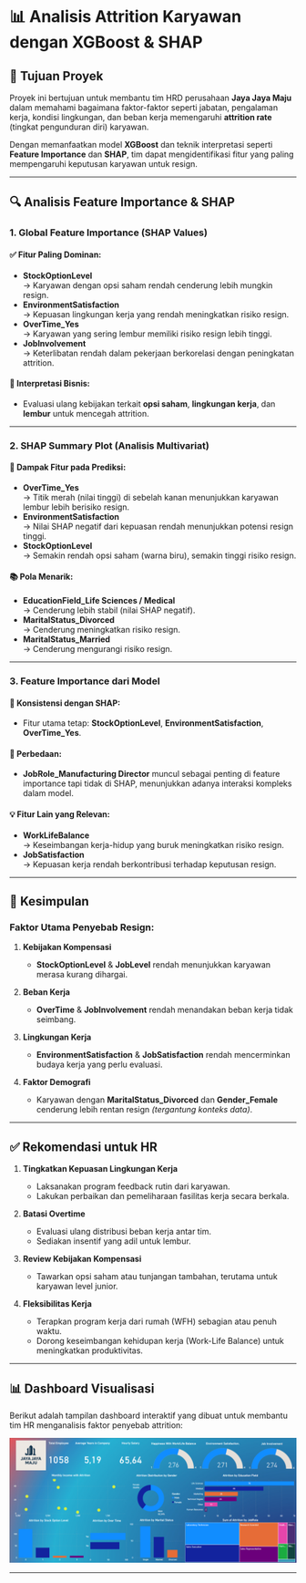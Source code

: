 # 📊 Analisis Attrition Karyawan dengan XGBoost & SHAP

## 🎯 Tujuan Proyek

Proyek ini bertujuan untuk membantu tim HRD perusahaan **Jaya Jaya Maju** dalam memahami bagaimana faktor-faktor seperti jabatan, pengalaman kerja, kondisi lingkungan, dan beban kerja memengaruhi **attrition rate** (tingkat pengunduran diri) karyawan. 

Dengan memanfaatkan model **XGBoost** dan teknik interpretasi seperti **Feature Importance** dan **SHAP**, tim dapat mengidentifikasi fitur yang paling mempengaruhi keputusan karyawan untuk resign.

---

## 🔍 Analisis Feature Importance & SHAP

### 1. Global Feature Importance (SHAP Values)

#### ✅ Fitur Paling Dominan:
- **StockOptionLevel**  
  → Karyawan dengan opsi saham rendah cenderung lebih mungkin resign.
- **EnvironmentSatisfaction**  
  → Kepuasan lingkungan kerja yang rendah meningkatkan risiko resign.
- **OverTime_Yes**  
  → Karyawan yang sering lembur memiliki risiko resign lebih tinggi.
- **JobInvolvement**  
  → Keterlibatan rendah dalam pekerjaan berkorelasi dengan peningkatan attrition.

#### 🧠 Interpretasi Bisnis:
- Evaluasi ulang kebijakan terkait **opsi saham**, **lingkungan kerja**, dan **lembur** untuk mencegah attrition.

---

### 2. SHAP Summary Plot (Analisis Multivariat)

#### 📌 Dampak Fitur pada Prediksi:
- **OverTime_Yes**  
  → Titik merah (nilai tinggi) di sebelah kanan menunjukkan karyawan lembur lebih berisiko resign.
- **EnvironmentSatisfaction**  
  → Nilai SHAP negatif dari kepuasan rendah menunjukkan potensi resign tinggi.
- **StockOptionLevel**  
  → Semakin rendah opsi saham (warna biru), semakin tinggi risiko resign.

#### 📚 Pola Menarik:
- **EducationField_Life Sciences / Medical**  
  → Cenderung lebih stabil (nilai SHAP negatif).
- **MaritalStatus_Divorced**  
  → Cenderung meningkatkan risiko resign.
- **MaritalStatus_Married**  
  → Cenderung mengurangi risiko resign.

---

### 3. Feature Importance dari Model

#### 📌 Konsistensi dengan SHAP:
- Fitur utama tetap: **StockOptionLevel**, **EnvironmentSatisfaction**, **OverTime_Yes**.

#### 🔄 Perbedaan:
- **JobRole_Manufacturing Director** muncul sebagai penting di feature importance tapi tidak di SHAP, menunjukkan adanya interaksi kompleks dalam model.

#### 💡 Fitur Lain yang Relevan:
- **WorkLifeBalance**  
  → Keseimbangan kerja-hidup yang buruk meningkatkan risiko resign.
- **JobSatisfaction**  
  → Kepuasan kerja rendah berkontribusi terhadap keputusan resign.

---

## 🧾 Kesimpulan

### Faktor Utama Penyebab Resign:

1. **Kebijakan Kompensasi**
   - **StockOptionLevel** & **JobLevel** rendah menunjukkan karyawan merasa kurang dihargai.

2. **Beban Kerja**
   - **OverTime** & **JobInvolvement** rendah menandakan beban kerja tidak seimbang.

3. **Lingkungan Kerja**
   - **EnvironmentSatisfaction** & **JobSatisfaction** rendah mencerminkan budaya kerja yang perlu evaluasi.

4. **Faktor Demografi**
   - Karyawan dengan **MaritalStatus_Divorced** dan **Gender_Female** cenderung lebih rentan resign *(tergantung konteks data)*.

---

## ✅ Rekomendasi untuk HR

1. **Tingkatkan Kepuasan Lingkungan Kerja**  
   - Laksanakan program feedback rutin dari karyawan.  
   - Lakukan perbaikan dan pemeliharaan fasilitas kerja secara berkala.

2. **Batasi Overtime**  
   - Evaluasi ulang distribusi beban kerja antar tim.  
   - Sediakan insentif yang adil untuk lembur.

3. **Review Kebijakan Kompensasi**  
   - Tawarkan opsi saham atau tunjangan tambahan, terutama untuk karyawan level junior.

4. **Fleksibilitas Kerja**  
   - Terapkan program kerja dari rumah (WFH) sebagian atau penuh waktu.  
   - Dorong keseimbangan kehidupan kerja (Work-Life Balance) untuk meningkatkan produktivitas.

---

## 📊 Dashboard Visualisasi

Berikut adalah tampilan dashboard interaktif yang dibuat untuk membantu tim HR menganalisis faktor penyebab attrition:

![Dashboard Visualisasi Attrition](https://github.com/giansrt/prediction_of_attrition_Employees/blob/main/giansirait-dashboard.png?raw=true)


---


